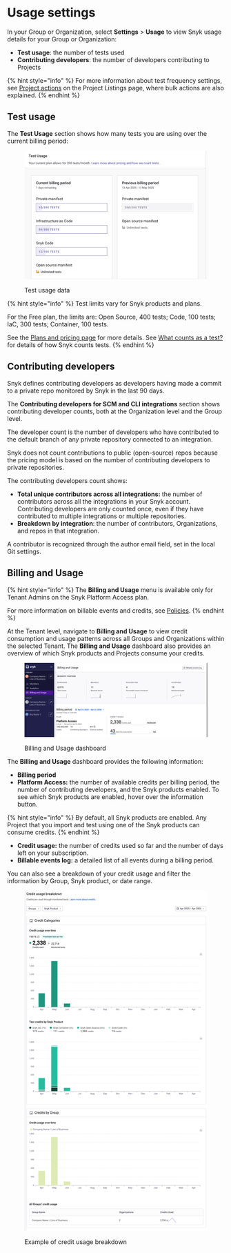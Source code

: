 # Usage settings

In your Group or Organization, select **Settings** > **Usage** to view Snyk usage details for your Group or Organization:

* **Test usage**: the number of tests used
* **Contributing developers**: the number of developers contributing to Projects

{% hint style="info" %}
For more information about test frequency settings, see [Project actions](../snyk-projects/#project-actions-on-the-project-listing-page) on the Project Listings page, where bulk actions are also explained.
{% endhint %}

## Test usage

The **Test Usage** section shows how many tests you are using over the current billing period:

<figure><img src="../../.gitbook/assets/usage_test_usage.png" alt=""><figcaption><p>Test usage data</p></figcaption></figure>

{% hint style="info" %}
Test limits vary for Snyk products and plans.

For the Free plan, the limits are: Open Source, 400 tests; Code, 100 tests; IaC, 300 tests; Container, 100 tests.

See the [Plans and pricing page](https://snyk.io/plans/) for more details. See [What counts as a test?](https://app.gitbook.com/o/-M4tdxG8qotLgGZnLpFR/s/-MdwVZ6HOZriajCf5nXH/~/changes/9427/working-with-snyk/what-counts-as-a-test/~/comments/aVG2sKbleunjnrD7uebf?node=VTVpQ2yD0cl4) for details of how Snyk counts tests.
{% endhint %}

## Contributing developers

Snyk defines contributing developers as developers having made a commit to a private repo monitored by Snyk in the last 90 days.

The **Contributing developers for SCM and CLI integrations** section shows contributing developer counts, both at the Organization level and the Group level.

The developer count is the number of developers who have contributed to the default branch of any private repository connected to an integration.

Snyk does not count contributions to public (open-source) repos because the pricing model is based on the number of contributing developers to private repositories.

The contributing developers count shows:

* **Total unique contributors across all integrations:** the number of contributors across all the integrations in your Snyk account. Contributing developers are only counted once, even if they have contributed to multiple integrations or multiple repositories.
* **Breakdown by integration**: the number of contributors, Organizations, and repos in that integration.

A contributor is recognized through the author email field, set in the local Git settings.

## Billing and Usage

{% hint style="info" %}
The **Billing and Usage** menu is available only for Tenant Admins on the Snyk Platform Access plan.

For more information on billable events and credits, see [Policies](https://snyk.io/policies/definition-of-snyk-platform-access/).
{% endhint %}

At the Tenant level, navigate to **Billing and Usage** to view credit consumption and usage patterns across all Groups and Organizations within the selected Tenant. The **Billing and Usage** dashboard also provides an overview of which Snyk products and Projects consume your credits.

<figure><img src="../../.gitbook/assets/billing_and_usage_dashboard.png" alt=""><figcaption><p>Billing and Usage dashboard</p></figcaption></figure>

The **Billing and Usage** dashboard provides the following information:

* **Billing period**
* **Platform Access:** the number of available credits per billing period, the number of contributing developers, and the Snyk products enabled. To see which Snyk products are enabled, hover over the information button.&#x20;

{% hint style="info" %}
By default, all Snyk products are enabled. Any Project that you import and test using one of the Snyk products can consume credits.&#x20;
{% endhint %}

* **Credit usage:** the number of credits used so far and the number of days left on your subscription.
* **Billable events log:** a detailed list of all events during a billing period.

You can also see a breakdown of your credit usage and filter the information by Group, Snyk product, or date range.&#x20;

<figure><img src="../../.gitbook/assets/billing_and_usage_dahsboard_credit_breakdown.png" alt=""><figcaption><p>Example of credit usage breakdown</p></figcaption></figure>
